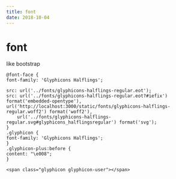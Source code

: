 ```yaml
---
title: font
date: 2018-10-04
---
```

# font
like bootstrap

    @font-face {
    font-family: 'Glyphicons Halflings';

    src: url('../fonts/glyphicons-halflings-regular.eot');
    src: url('../fonts/glyphicons-halflings-regular.eot?#iefix') format('embedded-opentype'),
    url('http://localhost:3000/static/fonts/glyphicons-halflings-regular.woff2') format('woff2'),
        url('../fonts/glyphicons-halflings-regular.svg#glyphicons_halflingsregular') format('svg');
    }
    .glyphicon {
    font-family: 'Glyphicons Halflings';
    }
    .glyphicon-plus:before {
    content: "\e008";
    }

    <span class="glyphicon glyphicon-user"></span>